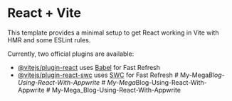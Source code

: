 # React + Vite

This template provides a minimal setup to get React working in Vite with HMR and some ESLint rules.

Currently, two official plugins are available:

- [@vitejs/plugin-react](https://github.com/vitejs/vite-plugin-react/blob/main/packages/plugin-react/README.md) uses [Babel](https://babeljs.io/) for Fast Refresh
- [@vitejs/plugin-react-swc](https://github.com/vitejs/vite-plugin-react-swc) uses [SWC](https://swc.rs/) for Fast Refresh
#   M y - M e g a _ B l o g - U s i n g - R e a c t - W i t h - A p p w r i t e  
 #   M y - M e g a _ B l o g - U s i n g - R e a c t - W i t h - A p p w r i t e  
 #   M y - M e g a _ B l o g - U s i n g - R e a c t - W i t h - A p p w r i t e  
 